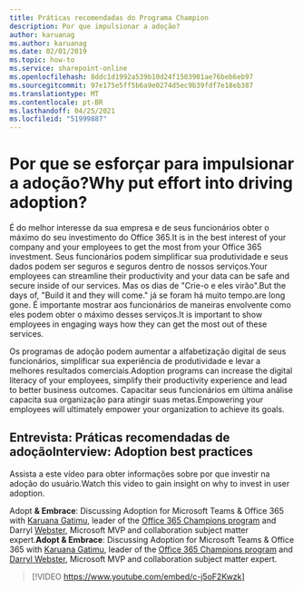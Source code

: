 ```yaml
---
title: Práticas recomendadas do Programa Champion
description: Por que impulsionar a adoção?
author: karuanag
ms.author: karuanag
ms.date: 02/01/2019
ms.topic: how-to
ms.service: sharepoint-online
ms.openlocfilehash: 8ddc1d1992a539b10d24f1503901ae76beb6eb97
ms.sourcegitcommit: 97e175e5ff5b6a9e0274d5ec9b39fdf7e18eb387
ms.translationtype: MT
ms.contentlocale: pt-BR
ms.lasthandoff: 04/25/2021
ms.locfileid: "51999887"
---
```

# <a name="why-put-effort-into-driving-adoption"></a><span data-ttu-id="fbdf4-103">Por que se esforçar para impulsionar a adoção?</span><span class="sxs-lookup"><span data-stu-id="fbdf4-103">Why put effort into driving adoption?</span></span>  

<span data-ttu-id="fbdf4-104">É do melhor interesse da sua empresa e de seus funcionários obter o máximo do seu investimento do Office 365.</span><span class="sxs-lookup"><span data-stu-id="fbdf4-104">It is in the best interest of your company and your employees to get the most from your Office 365 investment.</span></span>  <span data-ttu-id="fbdf4-105">Seus funcionários podem simplificar sua produtividade e seus dados podem ser seguros e seguros dentro de nossos serviços.</span><span class="sxs-lookup"><span data-stu-id="fbdf4-105">Your employees can streamline their productivity and your data can be safe and secure inside of our services.</span></span>  <span data-ttu-id="fbdf4-106">Mas os dias de "Crie-o e eles virão".</span><span class="sxs-lookup"><span data-stu-id="fbdf4-106">But the days of, "Build it and they will come."</span></span> <span data-ttu-id="fbdf4-107">já se foram há muito tempo.</span><span class="sxs-lookup"><span data-stu-id="fbdf4-107">are long gone.</span></span>  <span data-ttu-id="fbdf4-108">É importante mostrar aos funcionários de maneiras envolvente como eles podem obter o máximo desses serviços.</span><span class="sxs-lookup"><span data-stu-id="fbdf4-108">It is important to show employees in engaging ways how they can get the most out of these services.</span></span>

<span data-ttu-id="fbdf4-109">Os programas de adoção podem aumentar a alfabetização digital de seus funcionários, simplificar sua experiência de produtividade e levar a melhores resultados comerciais.</span><span class="sxs-lookup"><span data-stu-id="fbdf4-109">Adoption programs can increase the digital literacy of your employees, simplify their productivity experience and lead to better business outcomes.</span></span> <span data-ttu-id="fbdf4-110">Capacitar seus funcionários em última análise capacita sua organização para atingir suas metas.</span><span class="sxs-lookup"><span data-stu-id="fbdf4-110">Empowering your employees will ultimately empower your organization to achieve its goals.</span></span> 

## <a name="interview-adoption-best-practices"></a><span data-ttu-id="fbdf4-111">Entrevista: Práticas recomendadas de adoção</span><span class="sxs-lookup"><span data-stu-id="fbdf4-111">Interview: Adoption best practices</span></span>

<span data-ttu-id="fbdf4-112">Assista a este vídeo para obter informações sobre por que investir na adoção do usuário.</span><span class="sxs-lookup"><span data-stu-id="fbdf4-112">Watch this video to gain insight on why to invest in user adoption.</span></span>  

<span data-ttu-id="fbdf4-113">Adopt **& Embrace**: Discussing Adoption for Microsoft Teams & Office 365 with [Karuana Gatimu](https://linkedin.com/in/karuanagatimu), leader of the [Office 365 Champions program](https://aka.ms/O365Champions) and Darryl [Webster](https://webster.net.nz/), Microsoft MVP and collaboration subject matter expert.</span><span class="sxs-lookup"><span data-stu-id="fbdf4-113">**Adopt & Embrace**: Discussing Adoption for Microsoft Teams & Office 365 with [Karuana Gatimu](https://linkedin.com/in/karuanagatimu), leader of the [Office 365 Champions program](https://aka.ms/O365Champions) and [Darryl Webster](https://webster.net.nz/), Microsoft MVP and collaboration subject matter expert.</span></span> 

> [!VIDEO https://www.youtube.com/embed/c-j5oF2Kwzk]

